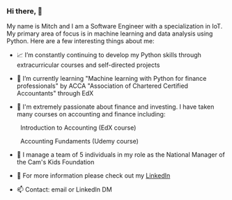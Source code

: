 
<!--
**mitchhicks123/mitchhicks123** is a ✨ _special_ ✨ repository because its `README.md` (this file) appears on your GitHub profile.

Here are some ideas to get you started:
-->

### Hi there, 👋

My name is Mitch and I am a Software Engineer with a specialization in IoT. My primary area of focus is in machine learning and data analysis using Python. Here are a few interesting things about me: 

- 📈 I’m constantly continuing to develop my Python skills through extracurricular courses and self-directed projects 
- 🧠 I’m currently learning "Machine learning with Python for finance professionals" by ACCA "Association of Chartered Certified Accountants" through EdX
- 🏦 I'm extremely passionate about finance and investing. I have taken many courses on accounting and finance including:

    &nbsp; Introduction to Accounting (EdX course)

    &nbsp; Accounting Fundaments (Udemy course)

- 🤔 I manage a team of 5 individuals in my role as the National Manager of the Cam's Kids Foundation
- 🔎 For more information please check out my [LinkedIn](https://www.linkedin.com/in/mitchell-hicks/)
- 📫 Contact: email or LinkedIn DM

